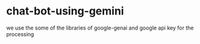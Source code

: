 # chat-bot-using-gemini
we use the some of the libraries of google-genai and google api key for the processing
